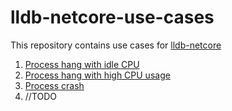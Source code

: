 # lldb-netcore-use-cases
This repository contains use cases for [lldb-netcore](https://github.com/6opuc/lldb-netcore)

1. [Process hang with idle CPU](https://github.com/6opuc/lldb-netcore-use-cases/blob/master/hang_cpu_idle.md)
2. [Process hang with high CPU usage](https://github.com/6opuc/lldb-netcore-use-cases/blob/master/hang_cpu_high.md)
3. [Process crash](https://github.com/6opuc/lldb-netcore-use-cases/blob/master/crash.md)
4. //TODO
